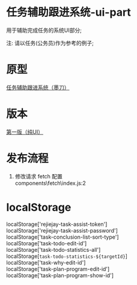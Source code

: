 # 任务辅助跟进系统-ui-part
用于辅助完成任务的系统UI部分;

注: 请以任务(公务员)作为参考的例子;

# 原型

[任务辅助跟进系统（墨刀）](https://free.modao.cc/app/7ea2223846d8dbc3b853a500f06e4e9bc3e02b5c)

# 版本
[第一版（纯UI）](https://github.com/rejiejay/myweb-task-assist/tree/b42dcbbaf00dd0c204b64934311d68e44d5a7bdf)

# 发布流程
1. 修改请求 fetch 配置  
components\fetch\index.js:2  

# localStorage

localStorage['rejiejay-task-assist-token']  
localStorage['rejiejay-task-assist-password']  
localStorage['task-conclusion-list-sort-type']  
localStorage['task-todo-edit-id']  
localStorage['task-todo-statistics-all']  
localStorage[`task-todo-statistics-${targetId}`]  
localStorage['task-why-edit-id']  
localStorage['task-plan-program-edit-id']  
localStorage['task-plan-program-show-id']  
